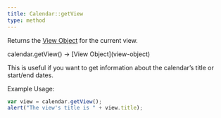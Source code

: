 ```yaml
---
title: Calendar::getView
type: method
---
```


Returns the [View Object](view-object) for the current view.

<div class='spec' markdown='1'>
calendar.getView() -> [View Object](view-object)
</div>

This is useful if you want to get information about the calendar’s title or start/end dates.

Example Usage:

```js
var view = calendar.getView();
alert("The view's title is " + view.title);
```
